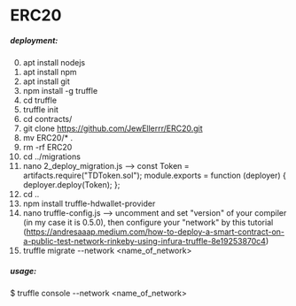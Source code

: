 # ERC20

##### deployment:
0) apt install nodejs
1) apt install npm
2) apt install git
3) npm install -g truffle
4) cd truffle
5) truffle init
6) cd contracts/
7) git clone https://github.com/JewEllerrr/ERC20.git
8) mv ERC20/* .
9) rm -rf ERC20
10) cd ../migrations
11) nano 2_deploy_migration.js --> const Token = artifacts.require("TDToken.sol");
                                        module.exports = function (deployer) {
                                          deployer.deploy(Token);
                                        };
12) cd ..
13) npm install truffle-hdwallet-provider
14) nano truffle-config.js --> uncomment and set "version" of your compiler (in my case it is 0.5.0), then configure your "network" by this tutorial (https://andresaaap.medium.com/how-to-deploy-a-smart-contract-on-a-public-test-network-rinkeby-using-infura-truffle-8e19253870c4)
15) truffle migrate --network <name_of_network>


##### usage:
$ truffle console --network <name_of_network>
